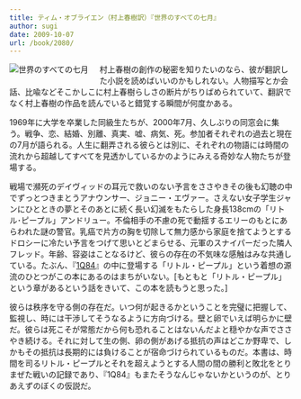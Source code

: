 ```yaml
---
title: ティム・オブライエン（村上春樹訳）『世界のすべての七月』
author: sugi
date: 2009-10-07
url: /book/2080/
---
```

<a href="http://www.amazon.co.jp/exec/obidos/ASIN/4163226907/chezsugi-22/ref=nosim/" name="amazletlink" target="_blank"><img src="http://i1.wp.com/ecx.images-amazon.com/images/I/418E06C8WXL._SL160_.jpg?w=660" alt="世界のすべての七月" class="alignleft" style="float: left; margin: 0 20px 20px 0;" data-recalc-dims="1" /></a>

村上春樹の創作の秘密を知りたいのなら、彼が翻訳した小説を読めばいいのかもしれない。人物描写とか会話、比喩などそこかしこに村上春樹らしさの断片がちりばめられていて、翻訳でなく村上春樹の作品を読んでいると錯覚する瞬間が何度かある。

1969年に大学を卒業した同級生たちが、2000年7月、久しぶりの同窓会に集う。戦争、恋、結婚、別離、真実、嘘、病気、死。参加者それぞれの過去と現在の7月が語られる。人生に翻弄される彼らとは別に、それぞれの物語には時間の流れから超越してすべてを見透かしているかのようにみえる奇妙な人物たちが登場する。

戦場で瀕死のデイヴィッドの耳元で救いのない予言をささやきその後も幻聴の中でずっとつきまとうアナウンサー、ジョニー・エヴァー。さえない女子学生ジャンにひとときの夢とそのあとに続く長い幻滅をもたらした身長138cmの「リトル･ピープル」アンドリュー。不倫相手の不慮の死で動揺するエリーのもとにあらわれた謎の警官。乳癌で片方の胸を切除して無力感から家庭を捨てようとするドロシーに冷たい予言をつげて思いとどまらせる、元軍のスナイパーだった隣人フレッド。年齢、容姿はことなるけど、彼らの存在の不気味な感触はみな共通している。たぶん、『[1Q84][1]』の中に登場する「リトル・ピープル」という着想の源流のひとつがこの本にあるのはまちがいない。<span class="footnote">[もともと「リトル・ピープル」という章があるという話をきいて、この本を読もうと思った。]</span>

彼らは秩序を守る側の存在だ。いつ何が起きるかということを完璧に把握して、監視し、時には干渉してそうなるように方向づける。壁と卵でいえば明らかに壁だ。彼らは死こそが常態だから何も恐れることはないんだよと穏やかな声でささやき続ける。それに対して生の側、卵の側があげる抵抗の声はどこか野卑で、しかもその抵抗は長期的には負けることが宿命づけられているものだ。本書は、時間を司るリトル・ピープルとそれを超えようとする人間の間の勝利と敗北をとりまぜた戦いの記録であり、『1Q84』もまたそうなんじゃないかというのが、とりあえずのぼくの仮説だ。


 [1]: http://asharpminor.com/book/20090615.html

